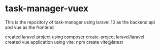 # task-manager-vuex
This is the repository of task-manager using laravel 10 as the backend api and vue as the frontend

created laravel project using composer create-project laravel/laravel
created vue application using vite: npm create vite@latest

